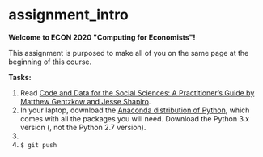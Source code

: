 # assignment_intro
**Welcome to ECON 2020 "Computing for Economists"!**

This assignment is purposed to make all of you on the same page at the beginning of this course. 

**Tasks:**
1. Read [Code and Data for the Social Sciences: A Practitioner’s Guide by Matthew Gentzkow and Jesse Shapiro](https://www.brown.edu/Research/Shapiro/pdfs/CodeAndData.pdf).
2. In your laptop, download the [Anaconda distribution of Python](https://www.anaconda.com/distribution/), which comes with all the packages you will need. Download the Python 3.x version (, not the Python 2.7 version).
3. 
4. `$ git push`

